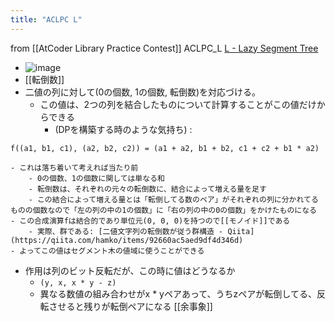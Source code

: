 ```yaml
---
title: "ACLPC L"
---
```


from [[AtCoder Library Practice Contest]]
ACLPC_L
[L - Lazy Segment Tree](https://atcoder.jp/contests/practice2/tasks/practice2_l)
- ![image](https://gyazo.com/b616e54f13c09c43d58d90950621c511/thumb/1000)
- [[転倒数]]
- 二値の列に対して(0の個数, 1の個数, 転倒数)を対応づける。
    - この値は、2つの列を結合したものについて計算することがこの値だけからできる
        - (DPを構築する時のような気持ち)
:

```
f((a1, b1, c1), (a2, b2, c2)) = (a1 + a2, b1 + b2, c1 + c2 + b1 * a2)
```

    - これは落ち着いて考えれば当たり前
        - 0の個数、1の個数に関しては単なる和
        - 転倒数は、それぞれの元々の転倒数に、結合によって増える量を足す
        - この結合によって増える量とは「転倒してる数のペア」がそれぞれの列に分かれてるものの個数なので「左の列の中の1の個数」に「右の列の中の0の個数」をかけたものになる
    - この合成演算fは結合的であり単位元(0, 0, 0)を持つので[[モノイド]]である
        - 実際、群である: [二値文字列の転倒数が従う群構造 - Qiita](https://qiita.com/hamko/items/92660ac5aed9df4d346d)
    - よってこの値はセグメント木の値域に使うことができる
- 作用は列のビット反転だが、この時に値はどうなるか
    - `(y, x, x * y - z)`
    - 異なる数値の組み合わせがx * yペアあって、うちzペアが転倒してる、反転させると残りが転倒ペアになる [[余事象]]
